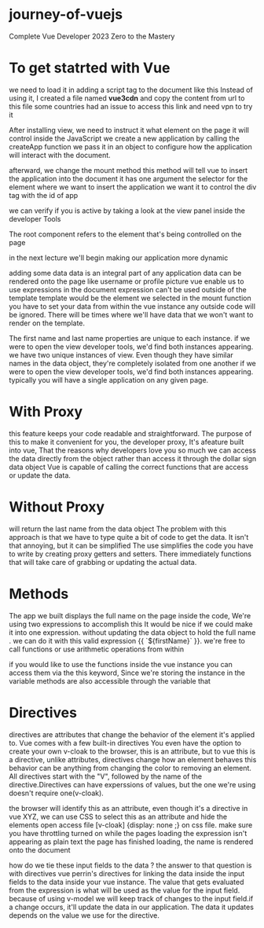# journey-of-vuejs
Complete Vue Developer 2023 Zero to the Mastery

<h1>To get statrted with Vue</h1>
we need to load it in adding a script tag to the document
like this     
<script src="https://unpkg.com/vue@3/dist/vue.global.js"></script>
Instead of using it, I created a file named <b>vue3cdn</b> and copy the content from url to 
this file some countries had an issue to access this link and need vpn to try it  

After installing view, we need to instruct it what element on the page it will control inside the JavaScript
we create a new application by calling the createApp function 
we pass it in an object to configure how the application will interact with the document.

afterward, we change the mount method 
this method will tell vue to insert the application into the document
it has one argument the selector for the element where we want to insert the application 
we want it to control the div tag with the id of app

we can verify if you is active by taking a look at the view panel inside the developer Tools

The root component refers to the element that's being controlled on the page

in the next lecture we'll begin making our application more dynamic

adding some data 
data is an integral part of any application
data can be rendered onto the page like username or profile picture
vue enable us to use expressions in the document
expression can't be used outside of the template
template would be the element we selected in the mount function 
you have to set your data from within the vue instance any outside code will be ignored.
There will be times where we'll have data that we won't want to render on the template.

The first name and last name properties are unique to each instance.
if we were to open the view developer tools, we'd find both instances appearing.
we have two unique instances of view. Even though they have similar names in the data object, they're completely isolated from one another
if we were to open the view developer tools, we'd find both instances appearing.
typically you will have a single application on any given page.

<h1>With Proxy</h1>
    this feature keeps your code readable and straightforward.
    The purpose of this to make it convenient for you, the developer proxy, It's afeature built into vue, That the reasons why developers love you so much 
    we can access the data directly from the object rather than access it through the dollar sign data object Vue is capable of calling the correct functions that are access or update the data.

<h1>Without Proxy</h1>
    will return the last name from the data object
    The problem with this approach is that we have to type quite a bit of code to get the data. It isn't that annoying, but it can be simplified
    The use simplifies the code you have to write by creating proxy getters and setters.
    There immediately functions that will take care of grabbing or updating the actual data.

<h1>Methods</h1>
The app we built displays the full name on the page inside the code, We're using two expressions to accomplish this It would be nice if we could make it into one expression. without updating the data object to hold the full name .
we can do it with this valid expression {{ `${firstName}` }}. we're free to call functions or use arithmetic operations from within 

if you would like to use the functions inside the vue instance you can access them via the this keyword, Since we're storing the instance in the variable methods are also accessible through the variable that

<h1>Directives</h1>

directives are attributes that change the behavior of the element it's applied to.
Vue comes with a few built-in directives You even have the option to create your own
v-cloak to the browser, this is an attribute, but to vue this is a directive, unlike attributes, directives change how an element behaves
this behavior can be anything from changing the color to removing an element. All directives start with the "V", followed by the name of the directive.Directives can have experssions of values, but the one we're using doesn't require one(v-cloak).

the browser will identify this as an attribute, even though it's a directive in vue XYZ, we can use CSS to select this as an attribute and hide the elements open access file [v-cloak] {display: none ;} on css file.
make sure you have throttling turned on while the pages loading the expression isn't appearing as plain text the page has finished loading, the name is rendered onto the document 

how do we tie these input fields to the data ?
the answer to that question is with directives vue perrin's directives for linking the data inside the input fields to the data inside your vue instance.
The value that gets evaluated from the expression is what will be used as the value for the input field. because of using v-model we will keep track of changes to the input field.if a change occurs, it'll update the data in our application. The data it updates depends on the value we use for the directive.

